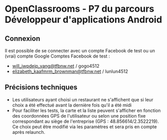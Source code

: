 # OpenClassrooms - P7 du parcours Développeur d'applications Android

## Connexion

Il est possible de se connecter avec un compte Facebook de test ou un (vrai) compte Google
Comptes Facebook de test : 
- will_iwpdejp_yang@tfbnw.net / gogo4512
- elizabeth_kaafmrm_brownman@tfbnw.net / lunlun4512


## Précisions techniques
- Les utilisateurs ayant choisi un restaurant ne s'affichent que si leur choix a été effectué avant la dernière fois qu'il a été midi
- Pour faciliter les tests, la carte et la liste peuvent s'afficher en fonction des coordonnées GPS de l'utilisateur ou selon une position fixe correspondant au siège de l'entreprise (GPS : 48.856614/2.3522219). Ce choix peut être modifié via les paramètres et sera pris en compte après relaunch.
